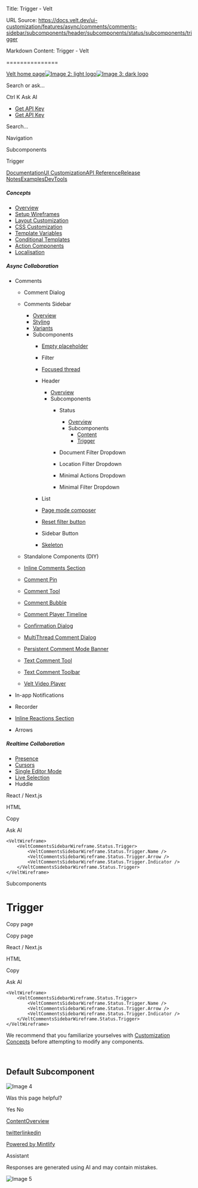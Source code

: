 Title: Trigger - Velt

URL Source: https://docs.velt.dev/ui-customization/features/async/comments/comments-sidebar/subcomponents/header/subcomponents/status/subcomponents/trigger

Markdown Content:
Trigger - Velt

===============

[Velt home page![Image 2: light logo](https://mintlify.s3.us-west-1.amazonaws.com/velt/velt-logo-big-light.png)![Image 3: dark logo](https://mintlify.s3.us-west-1.amazonaws.com/velt/velt-logo-big.png)](https://docs.velt.dev/)

Search or ask...

Ctrl K Ask AI

*   [Get API Key](https://console.velt.dev/)
*   [Get API Key](https://console.velt.dev/)

Search...

Navigation

Subcomponents

Trigger

[Documentation](https://docs.velt.dev/get-started/overview)[UI Customization](https://docs.velt.dev/ui-customization/overview)[API Reference](https://docs.velt.dev/api-reference/rest-apis/v2/organizations/add-organizations)[Release Notes](https://docs.velt.dev/release-notes/version-4/upgrade-guide)[Examples](https://velt.dev/examples)[DevTools](https://velt.dev/devtools)

##### Concepts

*   [Overview](https://docs.velt.dev/ui-customization/overview)
*   [Setup Wireframes](https://docs.velt.dev/ui-customization/setup)
*   [Layout Customization](https://docs.velt.dev/ui-customization/layout)
*   [CSS Customization](https://docs.velt.dev/ui-customization/styling)
*   [Template Variables](https://docs.velt.dev/ui-customization/template-variables)
*   [Conditional Templates](https://docs.velt.dev/ui-customization/conditional-templates)
*   [Action Components](https://docs.velt.dev/ui-customization/custom-action-component)
*   [Localisation](https://docs.velt.dev/ui-customization/localisation)

##### Async Collaboration

*   Comments
    *   Comment Dialog
    *   Comments Sidebar
        *   [Overview](https://docs.velt.dev/ui-customization/features/async/comments/comments-sidebar/overview)
        *   [Styling](https://docs.velt.dev/ui-customization/features/async/comments/comments-sidebar/styling)
        *   [Variants](https://docs.velt.dev/ui-customization/features/async/comments/comments-sidebar/variants)
        *   Subcomponents
            *   [Empty placeholder](https://docs.velt.dev/ui-customization/features/async/comments/comments-sidebar/subcomponents/empty-placeholder)
            *   Filter
            *   [Focused thread](https://docs.velt.dev/ui-customization/features/async/comments/comments-sidebar/subcomponents/focused-thread)
            *   Header
                *   [Overview](https://docs.velt.dev/ui-customization/features/async/comments/comments-sidebar/subcomponents/header/overview)
                *   Subcomponents
                    *   Status
                        *   [Overview](https://docs.velt.dev/ui-customization/features/async/comments/comments-sidebar/subcomponents/header/subcomponents/status/overview)
                        *   Subcomponents
                            *   [Content](https://docs.velt.dev/ui-customization/features/async/comments/comments-sidebar/subcomponents/header/subcomponents/status/subcomponents/content)
                            *   [Trigger](https://docs.velt.dev/ui-customization/features/async/comments/comments-sidebar/subcomponents/header/subcomponents/status/subcomponents/trigger)

                    *   Document Filter Dropdown
                    *   Location Filter Dropdown
                    *   Minimal Actions Dropdown
                    *   Minimal Filter Dropdown

            *   List
            *   [Page mode composer](https://docs.velt.dev/ui-customization/features/async/comments/comments-sidebar/subcomponents/page-mode-composer)
            *   [Reset filter button](https://docs.velt.dev/ui-customization/features/async/comments/comments-sidebar/subcomponents/reset-filter-button)
            *   Sidebar Button
            *   [Skeleton](https://docs.velt.dev/ui-customization/features/async/comments/comments-sidebar/subcomponents/skeleton)

    *   Standalone Components (DIY)
    *   [Inline Comments Section](https://docs.velt.dev/ui-customization/features/async/comments/inline-comments-section)
    *   [Comment Pin](https://docs.velt.dev/ui-customization/features/async/comments/comment-pin)
    *   [Comment Tool](https://docs.velt.dev/ui-customization/features/async/comments/comment-tool)
    *   [Comment Bubble](https://docs.velt.dev/ui-customization/features/async/comments/comment-bubble)
    *   [Comment Player Timeline](https://docs.velt.dev/ui-customization/features/async/comments/comment-player-timeline)
    *   [Confirmation Dialog](https://docs.velt.dev/ui-customization/features/async/comments/confirm-dialog)
    *   [MultiThread Comment Dialog](https://docs.velt.dev/ui-customization/features/async/comments/multithread-comment-dialog)
    *   [Persistent Comment Mode Banner](https://docs.velt.dev/ui-customization/features/async/comments/persistent-comment-mode-banner)
    *   [Text Comment Tool](https://docs.velt.dev/ui-customization/features/async/comments/text-comment-tool)
    *   [Text Comment Toolbar](https://docs.velt.dev/ui-customization/features/async/comments/text-comment-toolbar)
    *   [Velt Video Player](https://docs.velt.dev/ui-customization/features/async/comments/comment-video-player)

*   In-app Notifications
*   Recorder
*   [Inline Reactions Section](https://docs.velt.dev/ui-customization/features/async/inline-reactions)
*   Arrows

##### Realtime Collaboration

*   [Presence](https://docs.velt.dev/ui-customization/features/realtime/presence)
*   [Cursors](https://docs.velt.dev/ui-customization/features/realtime/cursors)
*   [Single Editor Mode](https://docs.velt.dev/ui-customization/features/realtime/single-editor-mode)
*   [Live Selection](https://docs.velt.dev/ui-customization/features/realtime/live-selection)
*   Huddle

React / Next.js

HTML

Copy

Ask AI

```
<VeltWireframe>
    <VeltCommentsSidebarWireframe.Status.Trigger>
        <VeltCommentsSidebarWireframe.Status.Trigger.Name />
        <VeltCommentsSidebarWireframe.Status.Trigger.Arrow />
        <VeltCommentsSidebarWireframe.Status.Trigger.Indicator />
    </VeltCommentsSidebarWireframe.Status.Trigger>
</VeltWireframe>
```

Subcomponents

Trigger
=======

Copy page

Copy page

React / Next.js

HTML

Copy

Ask AI

```
<VeltWireframe>
    <VeltCommentsSidebarWireframe.Status.Trigger>
        <VeltCommentsSidebarWireframe.Status.Trigger.Name />
        <VeltCommentsSidebarWireframe.Status.Trigger.Arrow />
        <VeltCommentsSidebarWireframe.Status.Trigger.Indicator />
    </VeltCommentsSidebarWireframe.Status.Trigger>
</VeltWireframe>
```

We recommend that you familiarize yourselves with [Customization Concepts](https://docs.velt.dev/ui-customization/overview) before attempting to modify any components.

[​](https://docs.velt.dev/ui-customization/features/async/comments/comments-sidebar/subcomponents/header/subcomponents/status/subcomponents/trigger#default-subcomponent)

Default Subcomponent
-----------------------------------------------------------------------------------------------------------------------------------------------------------------------------------------------

![Image 4](https://mintlify.s3.us-west-1.amazonaws.com/velt/images/customization/filter-status-trigger.png)

Was this page helpful?

Yes No

[Content](https://docs.velt.dev/ui-customization/features/async/comments/comments-sidebar/subcomponents/header/subcomponents/status/subcomponents/content)[Overview](https://docs.velt.dev/ui-customization/features/async/comments/comments-sidebar/subcomponents/header/subcomponents/document-filter-dropdown/overview)

[twitter](https://twitter.com/veltjs)[linkedin](https://www.linkedin.com/company/veltjs)

[Powered by Mintlify](https://mintlify.com/preview-request?utm_campaign=poweredBy&utm_medium=referral&utm_source=velt)

Assistant

Responses are generated using AI and may contain mistakes.

![Image 5](https://mintlify.s3.us-west-1.amazonaws.com/velt/images/customization/filter-status-trigger.png)
